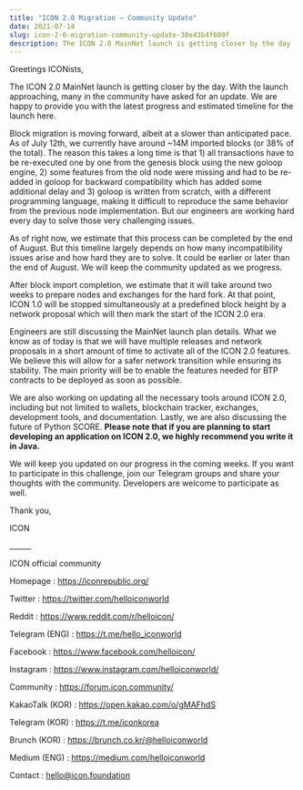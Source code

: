 ```yaml
---
title: "ICON 2.0 Migration — Community Update"
date: 2021-07-14
slug: icon-2-0-migration-community-update-30e43b4f609f
description: The ICON 2.0 MainNet launch is getting closer by the day
---
```


Greetings ICONists,

The ICON 2.0 MainNet launch is getting closer by the day. With the launch approaching, many in the community have asked for an update. We are happy to provide you with the latest progress and estimated timeline for the launch here.

Block migration is moving forward, albeit at a slower than anticipated pace. As of July 12th, we currently have around ~14M imported blocks (or 38% of the total). The reason this takes a long time is that 1) all transactions have to be re-executed one by one from the genesis block using the new goloop engine, 2) some features from the old node were missing and had to be re-added in goloop for backward compatibility which has added some additional delay and 3) goloop is written from scratch, with a different programming language, making it difficult to reproduce the same behavior from the previous node implementation. But our engineers are working hard every day to solve those very challenging issues.

As of right now, we estimate that this process can be completed by the end of August. But this timeline largely depends on how many incompatibility issues arise and how hard they are to solve. It could be earlier or later than the end of August. We will keep the community updated as we progress.

After block import completion, we estimate that it will take around two weeks to prepare nodes and exchanges for the hard fork. At that point, ICON 1.0 will be stopped simultaneously at a predefined block height by a network proposal which will then mark the start of the ICON 2.0 era.

Engineers are still discussing the MainNet launch plan details. What we know as of today is that we will have multiple releases and network proposals in a short amount of time to activate all of the ICON 2.0 features. We believe this will allow for a safer network transition while ensuring its stability. The main priority will be to enable the features needed for BTP contracts to be deployed as soon as possible.

We are also working on updating all the necessary tools around ICON 2.0, including but not limited to wallets, blockchain tracker, exchanges, development tools, and documentation. Lastly, we are also discussing the future of Python SCORE. **Please note that if you are planning to start developing an application on ICON 2.0, we highly recommend you write it in Java.**

We will keep you updated on our progress in the coming weeks. If you want to participate in this challenge, join our Telegram groups and share your thoughts with the community. Developers are welcome to participate as well.

Thank you,

ICON

\_\_\_\_\_\_

ICON official community

Homepage : <https://iconrepublic.org/>

Twitter : <https://twitter.com/helloiconworld>

Reddit : <https://www.reddit.com/r/helloicon/>

Telegram (ENG) : <https://t.me/hello_iconworld>

Facebook : <https://www.facebook.com/helloicon/>

Instagram : <https://www.instagram.com/helloiconworld/>

Community : <https://forum.icon.community/>

KakaoTalk (KOR) : <https://open.kakao.com/o/gMAFhdS>

Telegram (KOR) : <https://t.me/iconkorea>

Brunch (KOR) : <https://brunch.co.kr/@helloiconworld>

Medium (ENG) : <https://medium.com/helloiconworld>

Contact : hello@icon.foundation

